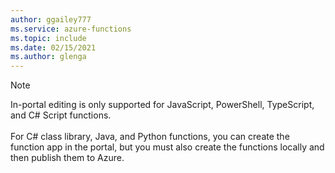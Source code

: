 ```yaml
---
author: ggailey777
ms.service: azure-functions
ms.topic: include
ms.date: 02/15/2021
ms.author: glenga
---
```


>[!NOTE]
>In-portal editing is only supported for JavaScript, PowerShell, TypeScript, and C# Script functions.<br><br>For C# class library, Java, and Python functions, you can create the function app in the portal, but you must also create the functions locally and then publish them to Azure.
